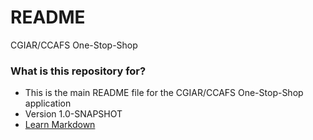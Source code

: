# README #

CGIAR/CCAFS One-Stop-Shop

### What is this repository for? ###

* This is the main README file for the CGIAR/CCAFS One-Stop-Shop application
* Version 1.0-SNAPSHOT
* [Learn Markdown](https://bitbucket.org/tutorials/markdowndemo)
